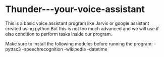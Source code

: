 # Thunder---your-voice-assistant
This is a basic voice assistant program like Jarvis or google assistant created using python.But this is not too much advanced and we will use if else condition to perform tasks inside our program.

Make sure to install the following modules before running the program:
-pyttsx3
-speechrecognition
-wikipedia
-datetime


